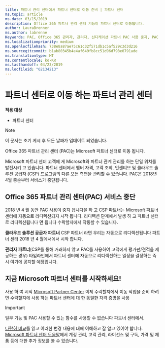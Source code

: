 ```yaml
---
title: 파트너 관리 센터에서 파트너 센터로 이동 준비 | 파트너 센터
ms.topic: article
ms.date: 03/15/2019
description: Office 365 파트너 관리 센터 기능이 파트너 센터로 이동됩니다.
author: LauraBrenner
ms.author: labrenne
Keywords: PAC, Office 365 관리자, 관리자, 신디케이션 파트너 PAC 사용 중지, PAC 사용 중지
ms.localizationpriority: medium
ms.openlocfilehash: 738e8a87ae75c61c32f571db1c5af529c3d3d216
ms.sourcegitcommit: b1ab80345b4e4af649fb8cc51d96d798e0791ade
ms.translationtype: HT
ms.contentlocale: ko-KR
ms.lasthandoff: 04/23/2019
ms.locfileid: "62134213"
---
```

# <a name="partner-admin-center-is-moving-to-the-partner-center"></a>파트너 센터로 이동 하는 파트너 관리 센터

**적용 대상**

-  파트너 센터

> [!NOTE]  
>  이 문서는 초기 게시 후 모든 날짜가 업데이트 되었습니다.

Office 365 파트너 관리 센터 (PAC)는 Microsoft 파트너 센터로 이동 됩니다.

Microsoft 파트너 센터 고객에 게 Microsoft와 파트너 관계 관리를 하는 단일 위치를 발전시키 고 있습니다. 파트너 센터에서 멤버 자격, 고객 조회, 인센티브 및 클라우드 솔루션 공급자 (CSP) 프로그램의 다른 모든 측면을 관리할 수 있습니다. PAC은 2018년 4월 중순부터 서비스가 중단됩니다.

## <a name="the-office-365-partner-admin-center-pac-will-be-retired"></a>Office 365 파트너 관리 센터(PAC) 서비스 중단

2018 년 4 월 동안 PAC 사용이 중지 됩니다을 하 고 CSP 파트너는 Microsoft 파트너 센터에 자동으로 리디렉션되지 시작 됩니다. 리디렉션 단계에서 발생 하 고 파트너 센터로 리디렉션됩니다 면 됩니다 수락할지에서 작동할 수 있습니다. 

**클라우드 솔루션 공급자 파트너** CSP 파트너 라면 우리는 자동으로 리디렉션됩니다 파트너 센터 2018 년 4 월에서에서 시작 합니다. 

**관리자 파트너**(CSP를 통해 거래하지 않고 PAC를 사용하여 고객에게 평가판/견적을 제공하는 경우) 타임라인에서 파트너 센터에 자동으로 리디렉션하는 일정을 결정하는 즉시 여기에 공지할 예정입니다. 


## <a name="start-using-the-microsoft-partner-center-now"></a>지금 Microsoft 파트너 센터를 시작하세요!

사용 하 여 시작 [Microsoft Partner Center](https://partnercenter.microsoft.com/) 이제 수락할지에서 이동 작업을 준비 하려면  수락할지에 사용 하는 파트너 센터에 대 한 동일한 자격 증명을 사용 

> [!IMPORTANT]  
> 일부 기능 및 PAC 사용할 수 있는 함수를 사용할 수 없습니다 파트너 센터에서.

 [나란히 비교](moving-from-pac-to-pc.md)를 읽고 이러한 변경 내용에 대해 이해하고 잘 알고 있어야 합니다.  [Microsoft 파트너 센터 도움말](https://partnercenter.microsoft.com/partner/help)에서 계정 관리, 고객 관리, 라이선스 및 구독, 가격 및 제품 등에 대한 추가 정보를 볼 수 있습니다.

 